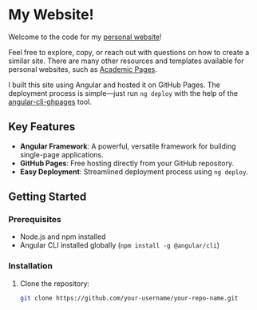 # My Website!

Welcome to the code for my [personal website](https://sohaibcs1.github.io/sohaib/)!

Feel free to explore, copy, or reach out with questions on how to create a similar site. There are many other resources and templates available for personal websites, such as [Academic Pages](https://academicpages.github.io/).

I built this site using Angular and hosted it on GitHub Pages. The deployment process is simple—just run `ng deploy` with the help of the [angular-cli-ghpages](https://github.com/angular-schule/angular-cli-ghpages) tool.

## Key Features
- **Angular Framework**: A powerful, versatile framework for building single-page applications.
- **GitHub Pages**: Free hosting directly from your GitHub repository.
- **Easy Deployment**: Streamlined deployment process using `ng deploy`.

## Getting Started

### Prerequisites
- Node.js and npm installed
- Angular CLI installed globally (`npm install -g @angular/cli`)

### Installation
1. Clone the repository:
   ```bash
   git clone https://github.com/your-username/your-repo-name.git
